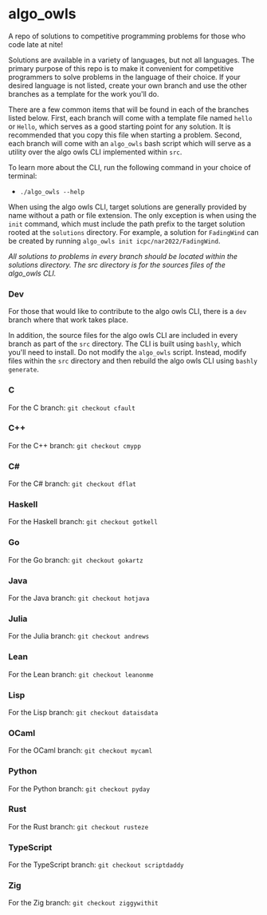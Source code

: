 # algo_owls
A repo of solutions to competitive programming problems for those who code late at nite!

Solutions are available in a variety of languages, but not all languages. The primary purpose of this repo is to make it convenient for competitive programmers to solve problems in the language of their choice. If your desired language is not listed, create your own branch and use the other branches as a template for the work you'll do.

There are a few common items that will be found in each of the branches listed below. First, each branch will come with a template file named `hello` or `Hello`, which serves as a good starting point for any solution. It is recommended that you copy this file when starting a problem. Second, each branch will come with an `algo_owls` bash script which will serve as a utility over the algo owls CLI implemented within `src`.

To learn more about the CLI, run the following command in your choice of terminal:
- `./algo_owls --help`

When using the algo owls CLI, target solutions are generally provided by name without a path or file extension. The only exception is when using the `init` command, which must include the path prefix to the target solution rooted at the `solutions` directory. For example, a solution for `FadingWind` can be created by running `algo_owls init icpc/nar2022/FadingWind`.

_All solutions to problems in every branch should be located within the solutions directory. The src directory is for the sources files of the algo_owls CLI._

### Dev
For those that would like to contribute to the algo owls CLI, there is a `dev` branch where that work takes place.

In addition, the source files for the algo owls CLI are included in every branch as part of the `src` directory. The CLI is built using `bashly`, which you'll need to install. Do not modify the `algo_owls` script. Instead, modify files within the `src` directory and then rebuild the algo owls CLI using `bashly generate`.

### C
For the C branch: `git checkout cfault`

### C++
For the C++ branch: `git checkout cmypp`

### C#
For the C# branch: `git checkout dflat`

### Haskell
For the Haskell branch: `git checkout gotkell`

### Go
For the Go branch: `git checkout gokartz`

### Java
For the Java branch: `git checkout hotjava`

### Julia
For the Julia branch: `git checkout andrews`

### Lean
For the Lean branch: `git checkout leanonme`

### Lisp
For the Lisp branch: `git checkout dataisdata`

### OCaml
For the OCaml branch: `git checkout mycaml`

### Python
For the Python branch: `git checkout pyday`

### Rust
For the Rust branch: `git checkout rusteze`

### TypeScript
For the TypeScript branch: `git checkout scriptdaddy`

### Zig
For the Zig branch: `git checkout ziggywithit`

